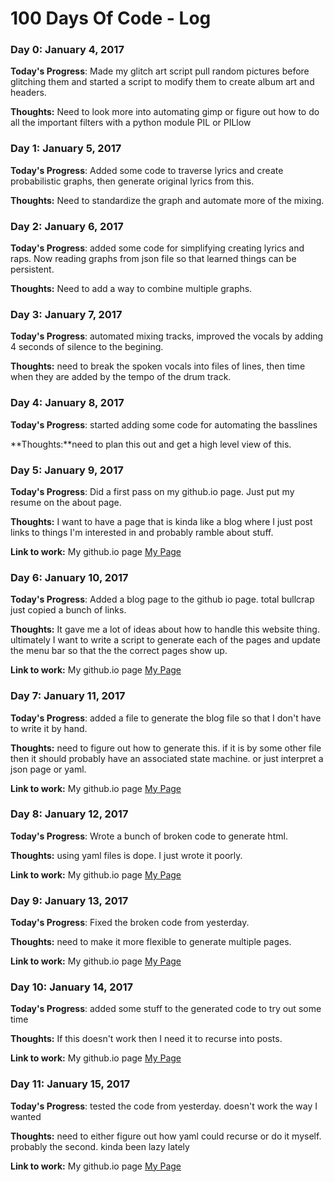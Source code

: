 # 100 Days Of Code - Log

### Day 0: January 4, 2017

**Today's Progress**: Made my glitch art script pull random pictures before glitching them and started a script to modify them to create album art and headers.

**Thoughts:** Need to look more into automating gimp or figure out how to do all the important filters with a python module PIL or PILlow


### Day 1: January 5, 2017

**Today's Progress**: Added some code to traverse lyrics and create probabilistic graphs, then generate original lyrics from this.

**Thoughts:** Need to standardize the graph and automate more of the mixing.



### Day 2: January 6, 2017

**Today's Progress**: added some code for simplifying creating lyrics and raps. Now reading graphs from json file so that learned things can be persistent.

**Thoughts:** Need to add a way to combine multiple graphs.



### Day 3: January 7, 2017

**Today's Progress**: automated mixing tracks, improved the vocals by adding 4 seconds of silence to the begining.

**Thoughts:** need to break the spoken vocals into files of lines, then time when they are added by the tempo of the drum track.



### Day 4: January 8, 2017

**Today's Progress**: started adding some code for automating the basslines

**Thoughts:**need to plan this out and get a high level view of this.


### Day 5: January 9, 2017

**Today's Progress**: Did a first pass on my github.io page. Just put my resume on the about page.

**Thoughts:** I want to have a page that is kinda like a blog where I just post links to things I'm interested in and probably ramble about stuff.

**Link to work:** My github.io page [My Page](http://capalmer1013.github.io)


### Day 6: January 10, 2017

**Today's Progress**: Added a blog page to the github io page. total bullcrap just copied a bunch of links.

**Thoughts:** It gave me a lot of ideas about how to handle this website thing. ultimately I want to write a script to generate each of the pages and update the menu bar so that the the correct pages show up.

**Link to work:** My github.io page [My Page](http://capalmer1013.github.io)

### Day 7: January 11, 2017

**Today's Progress**: added a file to generate the blog file so that I don't have to write it by hand.

**Thoughts:** need to figure out how to generate this. if it is by some other file then it should probably have an associated state machine. or just interpret a json page or yaml.

**Link to work:** My github.io page [My Page](http://capalmer1013.github.io)

### Day 8: January 12, 2017

**Today's Progress**: Wrote a bunch of broken code to generate html.

**Thoughts:** using yaml files is dope. I just wrote it poorly.

**Link to work:** My github.io page [My Page](http://capalmer1013.github.io)

### Day 9: January 13, 2017

**Today's Progress**: Fixed the broken code from yesterday.

**Thoughts:** need to make it more flexible to generate multiple pages.

**Link to work:** My github.io page [My Page](http://capalmer1013.github.io)

### Day 10: January 14, 2017

**Today's Progress**: added some stuff to the generated code to try out some time

**Thoughts:** If this doesn't work then I need it to recurse into posts.

**Link to work:** My github.io page [My Page](http://capalmer1013.github.io)

### Day 11: January 15, 2017

**Today's Progress**: tested the code from yesterday. doesn't work the way I wanted

**Thoughts:** need to either figure out how yaml could recurse or do it myself. probably the second. kinda been lazy lately

**Link to work:** My github.io page [My Page](http://capalmer1013.github.io)

